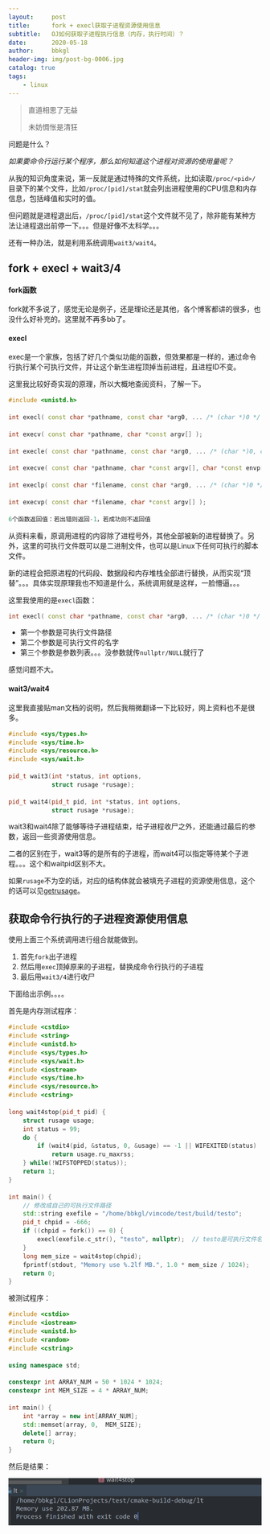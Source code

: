 ```yaml
---
layout:     post
title:      fork + execl获取子进程资源使用信息
subtitle:   OJ如何获取子进程执行信息（内存，执行时间）？
date:       2020-05-18
author:     bbkgl
header-img: img/post-bg-0006.jpg
catalog: true
tags:
    - linux
---
```


> 直道相思了无益
>
> 未妨惆怅是清狂

问题是什么？

*如果要命令行运行某个程序，那么如何知道这个进程对资源的使用量呢？*

从我的知识角度来说，第一反就是通过特殊的文件系统，比如读取`/proc/<pid>/`目录下的某个文件，比如`/proc/[pid]/stat`就会列出进程使用的CPU信息和内存信息，包括峰值和实时的值。

但问题就是进程退出后，`/proc/[pid]/stat`这个文件就不见了，除非能有某种方法让进程退出前停一下。。。但是好像不太科学。。。

还有一种办法，就是利用系统调用`wait3/wait4`。

## fork + execl + wait3/4

#### fork函数

fork就不多说了，感觉无论是例子，还是理论还是其他，各个博客都讲的很多，也没什么好补充的。这里就不再多bb了。

#### execl

exec是一个家族，包括了好几个类似功能的函数，但效果都是一样的，通过命令行执行某个可执行文件，并让这个新生进程顶掉当前进程，且进程ID不变。

这里我比较好奇实现的原理，所以大概地查阅资料，了解一下。

```cpp
#include <unistd.h>

int execl( const char *pathname, const char *arg0, ... /* (char *)0 */ );

int execv( const char *pathname, char *const argv[] );

int execle( const char *pathname, const char *arg0, ... /* (char *)0, char *const envp[] */ );

int execve( const char *pathname, char *const argv[], char *const envp[] );

int execlp( const char *filename, const char *arg0, ... /* (char *)0 */ );

int execvp( const char *filename, char *const argv[] );

6个函数返回值：若出错则返回-1，若成功则不返回值
```

从资料来看，原调用进程的内容除了进程号外，其他全部被新的进程替换了。另外，这里的可执行文件既可以是二进制文件，也可以是Linux下任何可执行的脚本文件。

新的进程会把原进程的代码段、数据段和内存堆栈全部进行替换，从而实现“顶替”。。。具体实现原理我也不知道是什么，系统调用就是这样，一脸懵逼。。。

这里我使用的是`execl`函数：

```cpp
int execl( const char *pathname, const char *arg0, ... /* (char *)0 */ );
```

- 第一个参数是可执行文件路径
- 第二个参数是可执行文件的名字
- 第三个参数是参数列表。。。没参数就传`nullptr/NULL`就行了

感觉问题不大。

#### wait3/wait4

这里我直接贴man文档的说明，然后我稍微翻译一下比较好，网上资料也不是很多。

```cpp
#include <sys/types.h>
#include <sys/time.h>
#include <sys/resource.h>
#include <sys/wait.h>

pid_t wait3(int *status, int options,
            struct rusage *rusage);

pid_t wait4(pid_t pid, int *status, int options,
            struct rusage *rusage);
```

wait3和wait4除了能够等待子进程结束，给子进程收尸之外，还能通过最后的参数，返回一些资源使用信息。

二者的区别在于，wait3等的是所有的子进程，而wait4可以指定等待某个子进程。。。这个和waitpid区别不大。

如果`rusage`不为空的话，对应的结构体就会被填充子进程的资源使用信息，这个的话可以见[getrusage](<https://linux.die.net/man/2/getrusage>)。

## 获取命令行执行的子进程资源使用信息

使用上面三个系统调用进行组合就能做到。

1. 首先`fork`出子进程
2. 然后用`exec`顶掉原来的子进程，替换成命令行执行的子进程
3. 最后用`wait3/4`进行收尸

下面给出示例。。。。

首先是内存测试程序：

```cpp
#include <cstdio>
#include <string>
#include <unistd.h>
#include <sys/types.h>
#include <sys/wait.h>
#include <iostream>
#include <sys/time.h>
#include <sys/resource.h>
#include <cstring>

long wait4stop(pid_t pid) {
    struct rusage usage;
    int status = 99;
    do {
        if (wait4(pid, &status, 0, &usage) == -1 || WIFEXITED(status) || WIFSIGNALED(status))
            return usage.ru_maxrss;
    } while(!WIFSTOPPED(status));
    return 1;
}

int main() {
    // 修改成自己的可执行文件路径
    std::string exefile = "/home/bbkgl/vimcode/test/build/testo";
    pid_t chpid = -666;
    if ((chpid = fork()) == 0) {
        execl(exefile.c_str(), "testo", nullptr);  // testo是可执行文件名字，注意修改！
    }
    long mem_size = wait4stop(chpid);
    fprintf(stdout, "Memory use %.2lf MB.", 1.0 * mem_size / 1024);
    return 0;
}
```

被测试程序：

```cpp
#include <cstdio>
#include <iostream>
#include <unistd.h>
#include <random>
#include <cstring>

using namespace std;

constexpr int ARRAY_NUM = 50 * 1024 * 1024;
constexpr int MEM_SIZE = 4 * ARRAY_NUM;

int main() {
    int *array = new int[ARRAY_NUM];
    std::memset(array, 0,  MEM_SIZE);
    delete[] array;
    return 0;
}
```

然后是结果：

![20200518233604.png](https://raw.githubusercontent.com/bbkglpic/picpic/master/img/20200518233604.png)